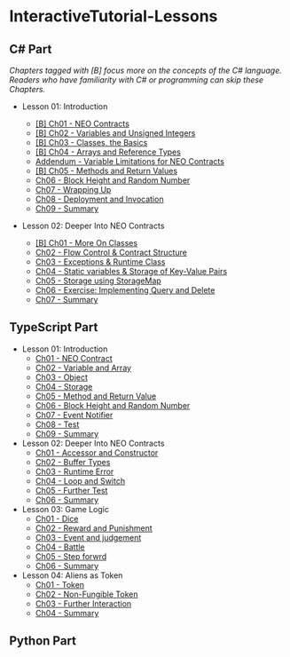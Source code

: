 # InteractiveTutorial-Lessons

## C# Part

*Chapters tagged with [B] focus more on the concepts of the C# language. Readers who have familiarity with C# or programming can skip these Chapters.*

- Lesson 01: Introduction
  - [[B] Ch01 - NEO Contracts](/C%23/en-us/Lesson01/L01Ch01.md)
  - [[B] Ch02 - Variables and Unsigned Integers](/C%23/en-us/Lesson01/L01Ch02.md)
  - [[B] Ch03 - Classes, the Basics](/C%23/en-us/Lesson01/L01Ch03.md)
  - [[B] Ch04 - Arrays and Reference Types](/C%23/en-us/Lesson01/L01Ch05.md)
  - [Addendum - Variable Limitations for NEO Contracts](/C%23/en-us/Lesson01/L01Ch05Addendum.md)
  - [[B] Ch05 - Methods and Return Values](/C%23/en-us/Lesson01/L01Ch06.md)
  - [Ch06 - Block Height and Random Number](/C%23/en-us/Lesson01/L01Ch07.md)
  - [Ch07 - Wrapping Up](/C%23/en-us/Lesson01/L01Ch08.md)
  - [Ch08 - Deployment and Invocation](/C%23/en-us/Lesson01/L01Ch09a.md)
  - [Ch09 - Summary](/C%23/en-us/Lesson01/L01Ch09.md)

- Lesson 02: Deeper Into NEO Contracts
  - [[B] Ch01 - More On Classes](/C%23/en-us/Lesson02/L02Ch01.md)
  - [Ch02 - Flow Control & Contract Structure](/C%23/en-us/Lesson02/L02Ch02.md)
  - [Ch03 - Exceptions & Runtime Class](/C%23/en-us/Lesson02/L02Ch03.md)
  - [Ch04 - Static variables & Storage of Key-Value Pairs](/C%23/en-us/Lesson02/L02Ch04.md)
  - [Ch05 - Storage using StorageMap](/C%23/en-us/Lesson02/L02Ch06.md)
  - [Ch06 - Exercise: Implementing Query and Delete](/C%23/en-us/Lesson02/L02Ch06.md)
  - [Ch07 - Summary](/C%23/en-us/Lesson02/L02Ch07.md)

## TypeScript Part

- Lesson 01: Introduction
  - [Ch01 - NEO Contract](/Typescript/en-us/Lesson01/L01Ch01.md)
  - [Ch02 - Variable and Array](/Typescript/en-us/Lesson01/L01Ch02.md)
  - [Ch03 - Object](/Typescript/en-us/Lesson01/L01Ch03.md)
  - [Ch04 - Storage](/Typescript/en-us/Lesson01/L01Ch04.md)
  - [Ch05 - Method and Return Value](/Typescript/en-us/Lesson01/L01Ch05.md)
  - [Ch06 - Block Height and Random Number](/Typescript/en-us/Lesson01/L01Ch06.md)
  - [Ch07 - Event Notifier](/Typescript/en-us/Lesson01/L01Ch07.md)
  - [Ch08 - Test](/Typescript/en-us/Lesson01/L01Ch08.md)
  - [Ch09 - Summary](/Typescript/en-us/Lesson01/L01Ch09.md)
- Lesson 02: Deeper Into NEO Contracts
  - [Ch01 - Accessor and Constructor](/Typescript/en-us/Lesson02/L02Ch01.md)
  - [Ch02 - Buffer Types](/Typescript/en-us/Lesson02/L02Ch02.md)
  - [Ch03 - Runtime Error](/Typescript/en-us/Lesson02/L02Ch03.md)
  - [Ch04 - Loop and Switch](/Typescript/en-us/Lesson02/L02Ch04.md)
  - [Ch05 - Further Test](/Typescript/en-us/Lesson02/L02Ch05.md)
  - [Ch06 - Summary](/Typescript/en-us/Lesson02/L02Ch06.md)
- Lesson 03: Game Logic
  - [Ch01 - Dice](/Typescript/en-us/Lesson03/L03Ch01.md)
  - [Ch02 - Reward and Punishment](/Typescript/en-us/Lesson03/L03Ch02.md)
  - [Ch03 - Event and judgement](/Typescript/en-us/Lesson03/L03Ch03.md)
  - [Ch04 - Battle](/Typescript/en-us/Lesson03/L03Ch04.md)
  - [Ch05 - Step forwrd](/Typescript/en-us/Lesson03/L03Ch05.md)
  - [Ch06 - Summary](/Typescript/en-us/Lesson03/L03Ch06.md)
- Lesson 04: Aliens as Token
  - [Ch01 - Token](/Typescript/en-us/Lesson04/L04Ch01.md)
  - [Ch02 - Non-Fungible Token](/Typescript/en-us/Lesson04/L04Ch02.md)
  - [Ch03 - Further Interaction](/Typescript/en-us/Lesson04/L04Ch03.md)
  - [Ch04 - Summary](/Typescript/en-us/Lesson04/L04Ch04.md)

## Python Part